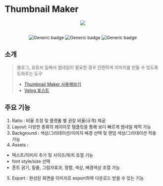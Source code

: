 # Thumbnail Maker
<div align="center">
<img src="https://user-images.githubusercontent.com/50618754/153700819-d7999a89-e739-4d6c-93ff-35f18522cdc9.png"/>
<br></br>

![Generic badge](https://img.shields.io/badge/React-17.0.2-skyblue.svg)
![Generic badge](https://img.shields.io/badge/Sass-7.0.1-hotpink.svg)
![Generic badge](https://img.shields.io/badge/html2canvas-1.4.1-yellow.svg)
</div>

## 소개
> 블로그, 유튜브 등에서 썸네일이 필요한 경우 간편하게 이미지를 만들 수 있도록 도와주는 도구
> - [Thumbnail Maker 사용해보기](https://ye-yo.github.io/thumbnail_maker_/)
> - [Velog 포스트](https://velog.io/@yeyo0x0/Thumbnail-Maker)
## 주요 기능

1. Ratio : 비율 조정 및 플랫폼 별 권장 비율(규격) 제공
2. Layout: 다양한 종류의 레이아웃 템플릿을 통해 보다 빠르게 썸네일 제작 가능
3. Background : 색상/그라데이션/이미지 배경 선택 및 랜덤 색상/그라데이션 적용 가능
4. Assets : 
- 텍스트/이미지 추가 및 사이즈/위치 조절 기능
- font style/size 선택
- 폰트 굵기, 밑줄, 그림자효과, 정렬, 색상, 배경색상 조절 가능
5. Export : 완성된 화면을 이미지로 export하여 다운로드 받을 수 있는 기능

